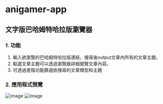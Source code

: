 # anigamer-app
## 文字版巴哈姆特哈拉版瀏覽器
### 1. 功能
1. 輸入欲瀏覽的巴哈姆特哈拉版連結，搜尋後output文章內所有的文章主題。
2. 點選文章主題可以透過瀏覽器詳細閱覽文章內容。
3. 可透過進階功能篩選欲搜尋的文章類型和主題
### 2. 應用程式預覽
![image](https://user-images.githubusercontent.com/24778161/160791078-19d9a6b8-6509-42c2-a3b6-39f094658106.png)
![image](https://user-images.githubusercontent.com/24778161/160791122-241cf94c-8867-473a-b3f1-893b1fb13166.png)


